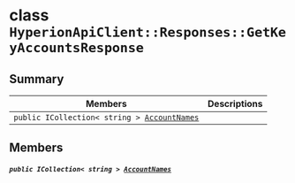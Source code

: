 # class `HyperionApiClient::Responses::GetKeyAccountsResponse` 

## Summary

 Members                                | Descriptions                                
----------------------------------------|---------------------------------------------
`public ICollection< string > `[`AccountNames`](#class_hyperion_api_client_1_1_responses_1_1_get_key_accounts_response_1ade1e2cdc94fe3cd3252beabbbbaa6bae) | 

## Members

##### `public ICollection< string > `[`AccountNames`](#class_hyperion_api_client_1_1_responses_1_1_get_key_accounts_response_1ade1e2cdc94fe3cd3252beabbbbaa6bae) 

